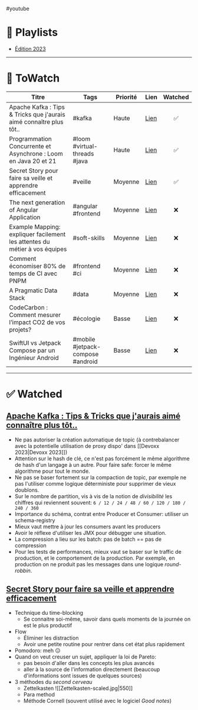 #youtube

# 📃 Playlists
- [Édition 2023](https://www.youtube.com/playlist?list=PLz7aCyCbFOu-5OE0ajDUVjlqBFq1y9XiQ)

***

# 👀 ToWatch

| Titre | Tags | Priorité | Lien | Watched |
| ----- | ---- | -------- | ---- | :-------: |
| Apache Kafka : Tips & Tricks que j'aurais aimé connaître plus tôt.. | #kafka | Haute | [Lien](https://www.youtube.com/watch?v=ojlnNl-pzb8) | ✅ |
| Programmation Concurrente et Asynchrone : Loom en Java 20 et 21 | #loom #virtual-threads #java  | Haute | [Lien](https://www.youtube.com/watch?v=OPV8GIdnQto) | ✅ |
| Secret Story pour faire sa veille et apprendre efficacement | #veille | Moyenne | [Lien](https://www.youtube.com/watch?v=4OJgkQZwMmg) | ✅ |
| The next generation of Angular Application | #angular #frontend | Moyenne | [Lien](https://www.youtube.com/watch?v=50Gjdi72xd4) | ❌ |
| Example Mapping: expliquer facilement les attentes du métier à vos équipes | #soft-skills | Moyenne | [Lien](https://www.youtube.com/watch?v=57g1ocHZqt0) | ❌ |
| Comment économiser 80% de temps de CI avec PNPM | #frontend #ci | Moyenne | [Lien](https://www.youtube.com/watch?v=zKMt2i5L8ME) | ❌ |
| A Pragmatic Data Stack | #data | Moyenne | [Lien](https://www.youtube.com/watch?v=O_nNRIquYTg) | ❌ |
| CodeCarbon : Comment mesurer l’impact CO2 de vos projets? | #écologie | Basse | [Lien](https://www.youtube.com/watch?v=GxwEa7wydWI) | ❌ |
| SwiftUI vs Jetpack Compose par un Ingénieur Android | #mobile #jetpack-compose #android | Basse | [Lien](https://www.youtube.com/watch?v=EZeycvVbIVQ) | ❌ |

***

# ✅ Watched

## [Apache Kafka : Tips & Tricks que j'aurais aimé connaître plus tôt..](https://www.youtube.com/watch?v=ojlnNl-pzb8)

- Ne pas autoriser la création automatique de topic (à contrebalancer avec la potentielle utilisation de proxy dispo' dans [[Devoxx 2023|Devoxx 2023]])
- Attention sur le hash de clé, ce n'est pas forcément le même algorithme de hash d'un langage à un autre. Pour faire safe: forcer le même algorithme pour tout le monde.
- Ne pas se baser fortement sur la compaction de topic, par exemple ne pas l'utiliser comme logique déterministe pour supprimer de vieux doublons.
- Sur le nombre de partition, vis à vis de la notion de *divisibilité* les chiffres qui reviennent souvent: `6 / 12 / 24 / 48 / 60 / 120 / 180 / 240 / 360` 
- Importance du schéma, contrat entre Producer et Consumer: utiliser un schema-registry
- Mieux vaut mettre à jour les consumers avant les producers
- Avoir le réflexe d'utiliser les JMX pour débugger une situation.
- La compression a lieu sur les batch: pas de batch == pas de compression
- Pour les tests de performances, mieux vaut se baser sur le traffic de production, et le comportement de la production. Par exemple, en production on ne produit pas les messages dans une logique *round-robbin*.

## [Secret Story pour faire sa veille et apprendre efficacement](https://www.youtube.com/watch?v=4OJgkQZwMmg)

- Technique du time-blocking
	- Se connaitre soi-même, savoir dans quels moments de la journée on est le plus productif
- Flow
	- Éliminer les distraction
	- Avoir une petite routine pour rentrer dans cet état plus rapidement
- Pomodoro: meh 😑
- Quand on veut creuser un sujet, appliquer la loi de Pareto: 
	- pas besoin d'aller dans les concepts les plus avancés
	- aller à la source de l'information directement (beaucoup d'informations sont issues de quelques sources)
- 3 méthodes du *second cerveau*
	- Zettelkasten
	  ![[Zettelkasten-scaled.jpg|550]]
	- Para method
	- Méthode Cornell (souvent utilisé avec le logiciel *Good notes*)